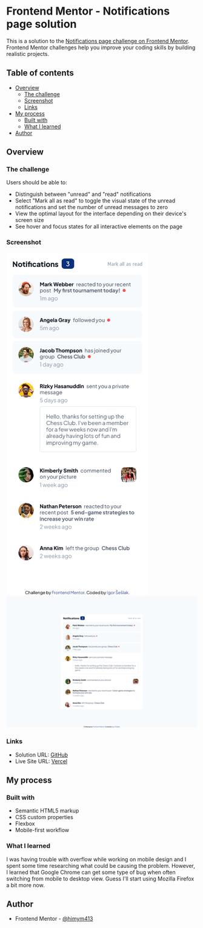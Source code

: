# Frontend Mentor - Notifications page solution

This is a solution to the [Notifications page challenge on Frontend Mentor](https://www.frontendmentor.io/challenges/notifications-page-DqK5QAmKbC). Frontend Mentor challenges help you improve your coding skills by building realistic projects.

## Table of contents

- [Overview](#overview)
  - [The challenge](#the-challenge)
  - [Screenshot](#screenshot)
  - [Links](#links)
- [My process](#my-process)
  - [Built with](#built-with)
  - [What I learned](#what-i-learned)
- [Author](#author)

## Overview

### The challenge

Users should be able to:

- Distinguish between "unread" and "read" notifications
- Select "Mark all as read" to toggle the visual state of the unread notifications and set the number of unread messages to zero
- View the optimal layout for the interface depending on their device's screen size
- See hover and focus states for all interactive elements on the page

### Screenshot

![](./mobile-design.png)
![](./desktop-design.png)

### Links

- Solution URL: [GitHub](https://github.com/himym413/notifications-page)
- Live Site URL: [Vercel](https://notifications-page-five.vercel.app/)

## My process

### Built with

- Semantic HTML5 markup
- CSS custom properties
- Flexbox
- Mobile-first workflow

### What I learned

I was having trouble with overflow while working on mobile design and I spent some time researching what could be causing the problem. However, I learned that Google Chrome can get some type of bug when often switching from mobile to desktop view.
Guess I'll start using Mozilla Firefox a bit more now.

## Author

- Frontend Mentor - [@himym413](https://www.frontendmentor.io/profile/himym413)
